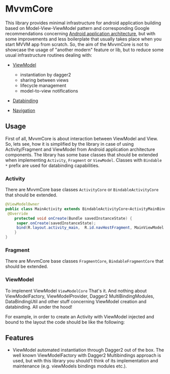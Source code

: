 # MvvmCore
This library provides minimal infrastructure for android application building based on Model-View-ViewModel pattern and corresponding Google recommendations concerning [Android application architecture](https://developer.android.com/jetpack/docs/guide), but with some improvements and less boilerplate that usually takes place when you start MVVM app from scratch. So, the aim of the MvvmCore is not to showcase the usage of "another modern" feature or lib, but to reduce some usual infrastructure routines dealing with:

* [ViewModel](https://developer.android.com/topic/libraries/architecture/viewmodel) 
  * instantiation by dagger2
  * sharing between views
  * lifecycle management
  * model-to-view notifications
 
* [Databinding](https://developer.android.com/topic/libraries/data-binding)
* [Navigation](https://developer.android.com/guide/navigation)

## Usage
First of all, MvvmCore is about interaction between ViewModel and View. So, lets see, how it is simplified by the library in case of using Activity/Fragment and ViewModel from Android application architecture components.
The library has some base classes that should be extended when implementing `Activity`, `Fragment` or `ViewModel`. Classes with `Bindable *` prefix are used for databinding capabilities.

### Activity
There are MvvmCore base classes `ActivityCore` or `BindableActivityCore` that should be extended.

```java
@ViewModelOwner
public class MainActivity extends BindableActivityCore<ActivityMainBinding, MainViewModel> {
 @Override
    protected void onCreate(Bundle savedInstanceState) {
     super.onCreate(savedInstanceState);
     bind(R.layout.activity_main,  R.id.navHostFragment, MainViewModel.class);
    }
}
```

### Fragment
There are MvvmCore base classes  `FragmentCore`, `BindableFragmentCore` that should be extended.

### ViewModel
To implenent ViewModel `ViewModelCore`
That's it. And nothing about ViewModelFactory, ViewModelProvider, Dagger2 MultiBindingModules, DataBindingUtil and other stuff concerning ViewModel creation and databinding. All under the hood! 

For example, in order to create an Activity with ViewModel injected and bound to the layout the code should be like the following:

## Features
* ViewModel automated instantiation through Dagger2 out of the box.
The well known ViewModelFactory with Dagger2 Multibindings approach is used, but with this library you should't think of its implementation and maintenance (e.g. viewModels bindings modules etc.).
